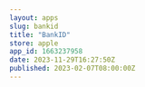 ```yaml
---
layout: apps
slug: bankid
title: "BankID"
store: apple
app_id: 1663237958
date: 2023-11-29T16:27:50Z
published: 2023-02-07T08:00:00Z
---
```

